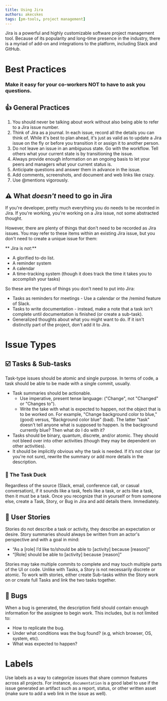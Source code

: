 ```yaml
---
title: Using Jira
authors: akecskes
tags: [pm-tools, project management]
---
```


Jira is a powerful and highly customizable software project management tool. Because of its popularity and long-time presence in the industry, there is a myriad of add-on and integrations to the platform, including Slack and GitHub.

# Best Practices

<h3>Make it easy for your co-workers NOT to have to ask you questions.</h3>

## 👍 General Practices

1. You should never be talking about work without also being able to refer to a Jira issue number.
2. Think of Jira as a journal. In each issue, record all the details you can think of. While it's best to plan ahead, it's just as valid as to update a Jira issue on the fly or before you transition it or assign it to another person.
3. Do not leave an issue in an ambiguous state. Go with the workflow. Tell others what your current state is by transitioning the issue.
4. Always provide enough information on an ongoing basis to let your peers and managers what your current status is.
5. Anticipate questions and answer them in advance in the issue.
6. Add comments, screenshots, and document and web links like crazy.
7. Use @mentions vigorously.

## ⚠️ What _doesn't_ need to go in Jira

If you're developer, pretty much everything you do needs to be recorded in Jira. If you're working, you're working on a Jira issue, not some abstracted thought.

However, there are plenty of things that don't need to be recorded as Jira issues. You may refer to these items within an existing Jira issue, but you don't need to create a unique issue for them:

** Jira is _not_:**

- A glorified to-do list.
- A reminder system
- A calendar
- A time-tracking system (though it does track the time it takes you to accomplish your tasks)

So these are the types of things you don't need to put into Jira:

- Tasks as reminders for meetings - Use a calendar or the /remind feature of Slack.
- Tasks to write documentation - instead, make a note that a task isn't complete until documentation is finished (or create a sub-task).
- Generalized thoughts about what you might want to do. If it isn't distinctly part of the project, don't add it to Jira.

# Issue Types

## ☑️ Tasks & Sub-tasks

Task-type issues should be atomic and single purpose. In terms of code, a task should be able to be made with a single commit, usually.

- Task summaries should be actionable.
  - Use imperative, present tense language: ("Change", not "Changed" or "Changes to").
  - Write the take with what is expected to happen, not the object that is to be worked on. For example, "Change background color to blue," (good) versus, "Background color blue" (bad). The latter "task" doesn't tell anyone what is supposed to happen. Is the background currently blue? Then what do I do with it?
- Tasks should be binary, quantum, discrete, and/or atomic. They should not bleed over into other activities (though they may be dependent on other activities).
- It should be implicitly obvious why the task is needed. If it’s not clear (or you're not sure), rewrite the summary or add more details in the description.

### 🦆 The Task Duck

Regardless of the source (Slack, email, conference call, or casual conversation), if it sounds like a task, feels like a task, or acts like a task, then it must be a task. Once you recognize that in yourself or from someone else, create a Task, Story, or Bug in Jira and add details there. Immediately.

## 📖 User Stories

Stories do not describe a task or activity, they describe an expectation or desire. Story summaries should always be written from an actor's perspective and with a goal in mind:

- “As a [role] I’d like to/should be able to [activity] because [reason]”
- “[Role] should be able to [activity] because [reason]”

Stories may take multiple commits to complete and may touch multiple parts of the UI or code. Unlike with Tasks, a Story is not necessarily discrete or atomic. To work with stories, either create Sub-tasks within the Story work on or create full Tasks and link the two tasks together.

## 🐞 Bugs

When a bug is generated, the description field should contain enough information for the assignee to begin work. This includes, but is not limited to:

- How to replicate the bug.
- Under what conditions was the bug found? (e.g, which browser, OS, system, etc).
- What was expected to happen?

# Labels

Use labels as a way to categorize issues that share common features across all projects. For instance, `documentation` is a good label to use if the issue generated an artifact such as a report, status, or other written asset (make sure to add a web link in the issue as well).
